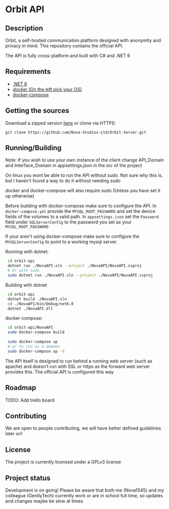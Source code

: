# Orbit API

## Description
Orbit, a self-hosted communication platform designed with anonymity and privacy in mind. This repository contains the official API.

The API is fully cross-platform and built with C# and .NET 6

## Requirements
- [.NET 6](https://dotnet.microsoft.com/en-us/download/dotnet/6.0)
- [docker (On the left pick your OS)](https://docs.docker.com/desktop/install/mac-install)
- [docker-compose](https://docs.docker.com/compose/install/)

## Getting the sources
Download a zipped version [here](https://github.com/Nova-Studios-Ltd/Orbit-Server/archive/refs/heads/master.zip) or clone via HTTPS:
```
git clone https://github.com/Nova-Studios-Ltd/Orbit-Server.git
```

## Running/Building
Note: If you wish to use your own instance of the client change API_Domain and Interface_Domain in appsettings.json in the src of the project

On linux you wont be able to run the API without sudo. Not sure why this is, but I haven't found a way to do it without needing sudo

docker and docker-compose will also require sudo (Unless you have set it up otherwise)

Before building with docker-compose make sure to configure the API. In `docker-compose.yml` provide the `MYSQL_ROOT_PASSWORD` and set the device fields of the volumes to a valid path.
In `appsettings.json` set the `Password` field under `SQLServerConfig` to the password you set as your `MYSQL_ROOT_PASSWORD`

If your aren't using docker-compose make sure to configure the `MYSQLServerConfig` to point to a working mysql server.

Running with dotnet:
```bash
 cd orbit-api
 dotnet run ./NovaAPI.sln --project ./NovaAPI/NovaAPI.csproj
 # Or with sudo
 sudo dotnet run ./NovaAPI.sln --project ./NovaAPI/NovaAPI.csproj
```

Building with dotnet
```bash
 cd orbit-api
 dotnet build ./NovaAPI.sln
 cd ./NovaAPI/bin/Debug/net6.0
 dotnet ./NovaAPI.dll
````

docker-compose:
```bash
 cd orbit-api/NovaAPI
 sudo docker-compose build
 
 sudo docker-compose up
 # or to run as a daemon
 sudo docker-compose up -d
```
The API itself is designed to run behind a running web server (such as apache) and doesn't run with SSL or https as the forward web server provides this. The official API is configured this way

## Roadmap
TODO: Add trello board

## Contributing
We are open to people contributing, we will have better defined guidelines later on!

## License
The project is currently licensed under a GPLv3 license

## Project status
Development is on going! Please be aware that both me (Nova1545) and my colleague (GentlyTech) currently work or are in school full time, so updates and changes maybe be slow at times
